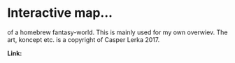 <h1>Interactive map...</h1>
of a homebrew fantasy-world. This is mainly used for my own overwiev.
The art, koncept etc. is a copyright of Casper Lerka 2017.

<b>Link:</b> 
